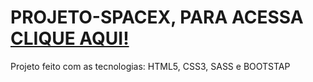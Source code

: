 # PROJETO-SPACEX, PARA ACESSA [CLIQUE AQUI!](https://projeto-spacex-xi.vercel.app/)
 Projeto feito com as tecnologias: HTML5, CSS3, SASS e BOOTSTAP
